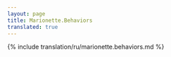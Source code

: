 ```yaml
---
layout: page
title: Marionette.Behaviors
translated: true
---
```


{% include translation/ru/marionette.behaviors.md %}